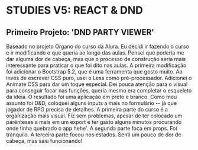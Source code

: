 # STUDIES V5: REACT & DND

## Primeiro Projeto: 'DND PARTY VIEWER'
Baseado no projeto Organo do curso da Alura.
Eu decidi ir fazendo o curso e ir modificando o que queria ao longo das aulas. Pensei que poderia me dar alguma dor de cabeça, mas que o processo de construção seria mais interessante para praticar o que foi dito nas aulas.
A primeira modificação foi adicionar o Bootstrap 5.2, que é uma ferramenta que gosto muito. Ao invés de escrever CSS puro, usei o Less como pré-processador. Adicionei o Animate CSS para dar um toque especial.
Dei pouca atenção para o visual para conseguir focar nas funções, queria mesmo era completar o esqueleto da ideia. O resultado foi uma aplicação em preto e branco. Como meu assunto foi D&D, coloquei alguns inputs a mais no formulário -- já que jogador de RPG precisa de detalhes.
A primeira parte do curso é a organização mais visual. Fiz sem problemas, apesar de ter colocado um parênteses a mais em um export e ter gasto alguns minutos procurando onde tinha quebrado o app hehe'.
A segunda parte foca em props. Foi tranquilo.
A terceira parte focou nos estados. Senti um pouco de dor de cabeça, mas saiu funcionando!